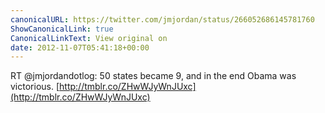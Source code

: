 ```yaml
---
canonicalURL: https://twitter.com/jmjordan/status/266052686145781760
ShowCanonicalLink: true
CanonicalLinkText: View original on
date: 2012-11-07T05:41:18+00:00
---
```

RT @jmjordandotlog: 50 states became 9, and in the end Obama was victorious. [http://tmblr.co/ZHwWJyWnJUxc](http://tmblr.co/ZHwWJyWnJUxc)